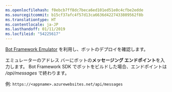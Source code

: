 ```yaml
---
ms.openlocfilehash: f0ebcb7ff8dc7beca6ed101ed51e0c4cfbe2edde
ms.sourcegitcommit: b15cf37afc4f57d13ca6636d4227433809562f8b
ms.translationtype: HT
ms.contentlocale: ja-JP
ms.lasthandoff: 01/11/2019
ms.locfileid: "54225617"
---
```

[Bot Framework Emulator](~/bot-service-debug-emulator.md) を利用し、ボットのデプロイを確認します。 

エミュレーターのアドレス バーにボットの**メッセージング エンドポイント**を入力します。 Bot Framework SDK でボットをビルドした場合、エンドポイントは */api/messages* で終わります。

例: `https://<appname>.azurewebsites.net/api/messages`
